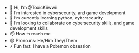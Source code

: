 - 👋 Hi, I’m @ToxicKiiwwii
- 👀 I’m interested in cybersecurity, and game development 
- 🌱 I’m currently learning python, cybersecurity
- 💞️ I’m looking to collaborate on cybersecurity skills, and game development skills
- 📫 How to reach me ...
- 😄 Pronouns: He/Him They/Them
- ⚡ Fun fact: I have a Pokemon obsession

<!---
ToxicKiiwwii/ToxicKiiwwii is a ✨ special ✨ repository because its `README.md` (this file) appears on your GitHub profile.
You can click the Preview link to take a look at your changes.
--->
